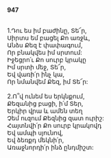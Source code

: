 **947**

\
1.Դու ես իմ բաժինը, Տե՜ր,\
Սիրտս եմ բացել Քո առջև,\
Անձս Քեզ է փափագում,\
Որ բնակվես իմ սրտում:\
Իջեցրո՛ւ Քո սուրբ կրակը\
Իմ սրտի մեջ, Տե՜ր,\
Եվ վառի՛ր ինչ կա,\
Որ նմանվեմ Քեզ, իմ Տե՜ր:\
\
2.Ո՞վ ունեմ ես երկնքում,\
Քեզանից բացի, ի՛մ Տեր,\
Երկիր վրա և ամեն տեղ\
Չեմ ուզում Քեզնից զատ ուրիշ:\
Հայտնվի՛ր Քո սուրբ կրակովդ\
Եվ ամպի սյունով,\
Եվ ձեռքդ մեկնի՛ր,\
Առաջնորդի՛ր ինձ ընդմիշտ:
